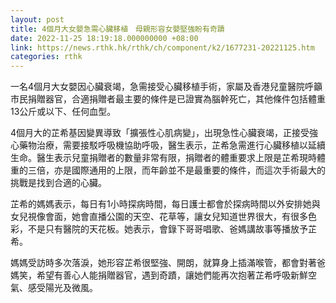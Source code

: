 ```yaml
---
layout: post
title: 4個月大女嬰急需心臟移植　母親形容女嬰堅強盼有奇蹟
date: 2022-11-25 18:19:18.000000000 +08:00
link: https://news.rthk.hk/rthk/ch/component/k2/1677231-20221125.htm
categories: rthk
---
```


一名4個月大女嬰因心臟衰竭，急需接受心臟移植手術，家屬及香港兒童醫院呼籲市民捐贈器官，合適捐贈者最主要的條件是已證實為腦幹死亡，其他條件包括體重13公斤或以下、任何血型。

4個月大的芷希基因變異導致「擴張性心肌病變」，出現急性心臟衰竭，正接受強心藥物治療，需要接駁呼吸機協助呼吸，醫生表示，芷希急需進行心臟移植以延續生命。醫生表示兒童捐贈者的數量非常有限，捐贈者的體重要求上限是芷希現時體重的三倍，亦是國際通用的上限，而年齡並不是最重要的條件，而這次手術最大的挑戰是找到合適的心臟。

芷希的媽媽表示，每日有1小時探病時間，每日護士都會於探病時間以外安排她與女兒視像會面，她會直播公園的天空、花草等，讓女兒知道世界很大，有很多色彩，不是只有醫院的天花板。她表示，會錄下哥哥唱歌、爸媽講故事等播放予芷希。

媽媽受訪時多次落淚，她形容芷希很堅強、開朗，就算身上插滿喉管，都會對著爸媽笑，希望有善心人能捐贈器官，遇到奇蹟，讓她們能再次抱著芷希呼吸新鮮空氣、感受陽光及微風。

